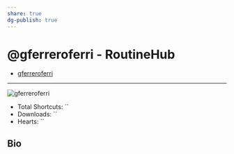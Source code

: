 ```yaml
---
share: true
dg-publish: true
---
```

# @gferreroferri - RoutineHub

- [gferreroferri](https://routinehub.co/user/gferreroferri)

---

![gferreroferri]()

- Total Shortcuts: ``
- Downloads: ``
- Hearts: ``

## Bio


